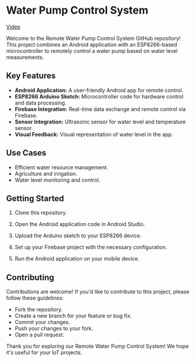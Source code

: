 # Water Pump Control System

[Videp](https://github.com/Quan20021511/Sel-Navigating-Robot/assets/129273695/6cbadf00-3e89-4516-a5eb-1ae523ba4ff4)

Welcome to the Remote Water Pump Control System GitHub repository! This project combines an Android application with an ESP8266-based microcontroller to remotely control a water pump based on water level measurements.

## Key Features

- **Android Application:** A user-friendly Android app for remote control.
- **ESP8266 Arduino Sketch:** Microcontroller code for hardware control and data processing.
- **Firebase Integration:** Real-time data exchange and remote control via Firebase.
- **Sensor Integration:** Ultrasonic sensor for water level and temperature sensor.
- **Visual Feedback:** Visual representation of water level in the app.

## Use Cases

- Efficient water resource management.
- Agriculture and irrigation.
- Water level monitoring and control.

## Getting Started

1. Clone this repository.

2. Open the Android application code in Android Studio.

3. Upload the Arduino sketch to your ESP8266 device.

4. Set up your Firebase project with the necessary configuration.

5. Run the Android application on your mobile device.

## Contributing

Contributions are welcome! If you'd like to contribute to this project, please follow these guidelines:

- Fork the repository.
- Create a new branch for your feature or bug fix.
- Commit your changes.
- Push your changes to your fork.
- Open a pull request.

Thank you for exploring our Remote Water Pump Control System! We hope it's useful for your IoT projects.



